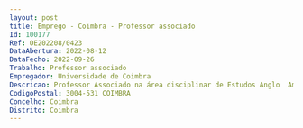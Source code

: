 ```yaml
--- 
layout: post
title: Emprego - Coimbra - Professor associado
Id: 100177
Ref: OE202208/0423
DataAbertura: 2022-08-12
DataFecho: 2022-09-26
Trabalho: Professor associado
Empregador: Universidade de Coimbra
Descricao: Professor Associado na área disciplinar de Estudos Anglo  Americanos (Literaturas e Culturas)
CodigoPostal: 3004-531 COIMBRA
Concelho: Coimbra
Distrito: Coimbra
--- 
```

